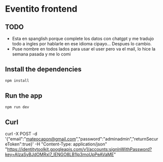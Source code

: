# Eventito frontend
## TODO
- Esta en spanglish porque complete los datos con chatgpt y me tradujo todo a ingles por hablarle en ese idioma cipayo... Despues lo cambio.
- Puse nombre en todos lados para usar el user pero va el mail, lo hice la semana pasada y me lo comi

## Install the dependencies
```sh
npm install
```

## Run the app
```sh
npm run dev
```

## Curl

curl -X POST -d '{"email":"mateocapon@gmail.com","password":"adminadmin","returnSecureToken":true}' -H "Content-Type: application/json" "https://identitytoolkit.googleapis.com/v1/accounts:signInWithPassword?key=AIzaSyBJdOMRxl7_IENGO8LB1lp3moUpPeAVaME"
